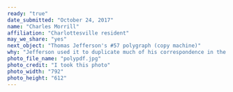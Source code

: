 ```yaml
---
ready: "true"
date_submitted: "October 24, 2017"
name: "Charles Morrill"
affiliation: "Charlottesville resident"
may_we_share: "yes"
next_object: "Thomas Jefferson's #57 polygraph (copy machine)"
why: "Jefferson used it to duplicate much of his correspondence in the founding of the University of Virginia, indeed had it not existed, chances are we wouldn't know half of what we do. What would it be like if so many of Jefferson's retirement letters simply weren't there?      Not to mention that your #57 polygraph initially belonged to one of our first great artists, Charles Willson Peale....      From 1875 the polygraph was on display at the University's library, quite likely just escaping the rotunda fire of 1895. I've found a photo of the machine just a few years after the disaster.      I think they barely got it out.      The polygraph also spent years in Rouss Hall after being restored there by the much beloved A. J. Weed, physics department machinist, lecturer, and photographer before making it's way to Monticello in the late 1940s.      I would quietly argue Jefferson's polygraph is the most important thing that the University owns that isn't at UVA.  So for the 101st object, please consider sending people off-grounds to Monticello to see something that in one sense belongs not just to the university but to all of us.      #57 is a survivor: creating, documenting and surviving the great years and the tragedies of the University's every single day from slavery to fire to freedom.      I rest my case."
photo_file_name: "polypdf.jpg"
photo_credit: "I took this photo"
photo_width: "792"
photo_height: "612"
---
```

